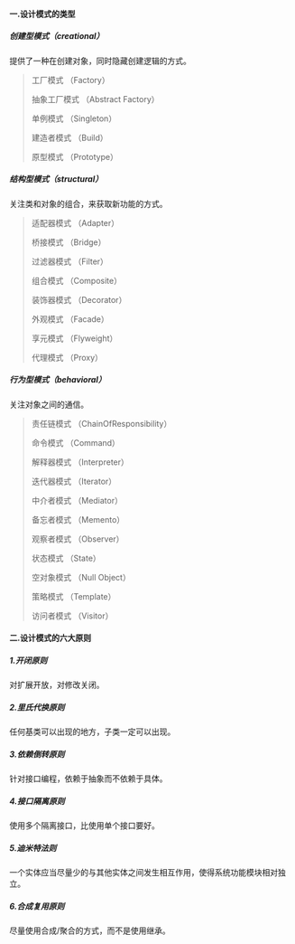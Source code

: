 #### 一.设计模式的类型

##### 创建型模式（creational）

提供了一种在创建对象，同时隐藏创建逻辑的方式。

> 工厂模式	（Factory）
>
> 抽象工厂模式	（Abstract Factory）
>
> 单例模式	（Singleton）
>
> 建造者模式	（Build）
>
> 原型模式	（Prototype）

##### 结构型模式（structural）

关注类和对象的组合，来获取新功能的方式。

> 适配器模式	（Adapter）
>
> 桥接模式	（Bridge）
>
> 过滤器模式	（Filter）
>
> 组合模式	（Composite）
>
> 装饰器模式	（Decorator）
>
> 外观模式	（Facade）
>
> 享元模式	（Flyweight）
>
> 代理模式	（Proxy）

##### 行为型模式（behavioral）

关注对象之间的通信。

> 责任链模式	（ChainOfResponsibility）
>
> 命令模式	（Command）
>
> 解释器模式	（Interpreter）
>
> 迭代器模式	（Iterator）
>
> 中介者模式	（Mediator）
>
> 备忘者模式	（Memento）
>
> 观察者模式	（Observer）
>
> 状态模式	（State）
>
> 空对象模式	（Null Object）
>
> 策略模式	（Template）
>
> 访问者模式	（Visitor）

#### 二.设计模式的六大原则

##### 1.开闭原则

对扩展开放，对修改关闭。

##### 2.里氏代换原则

任何基类可以出现的地方，子类一定可以出现。

##### 3.依赖倒转原则

针对接口编程，依赖于抽象而不依赖于具体。

##### 4.接口隔离原则

使用多个隔离接口，比使用单个接口要好。

##### 5.迪米特法则

一个实体应当尽量少的与其他实体之间发生相互作用，使得系统功能模块相对独立。

##### 6.合成复用原则

尽量使用合成/聚合的方式，而不是使用继承。

